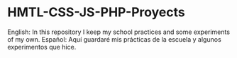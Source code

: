 # HMTL-CSS-JS-PHP-Proyects
English: In this repository I keep my school practices and some experiments of my own.
Español: Aquí guardaré mis prácticas de la escuela y algunos experimentos que hice.
